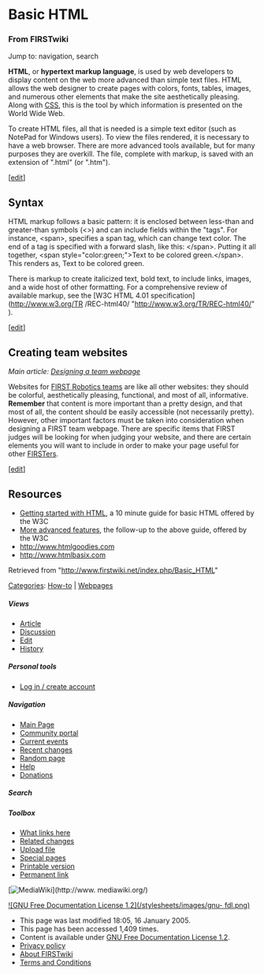# Basic HTML

### From FIRSTwiki

Jump to: navigation, search

**HTML**, or **hypertext markup language**, is used by web developers to display content on the web more advanced than simple text files. HTML allows the web designer to create pages with colors, fonts, tables, images, and numerous other elements that make the site aesthetically pleasing. Along with [CSS](/index.php?title=CSS&action=edit "CSS" ), this is the tool by which information is presented on the World Wide Web. 

To create HTML files, all that is needed is a simple text editor (such as
NotePad for Windows users). To view the files rendered, it is necessary to
have a web browser. There are more advanced tools available, but for many
purposes they are overkill. The file, complete with markup, is saved with an
extension of ".html" (or ".htm").

[[edit](/index.php?title=Basic_HTML&action=edit&section=1 "Edit section:
Syntax" )]

## Syntax

HTML markup follows a basic pattern: it is enclosed between less-than and
greater-than symbols (&lt;&gt;) and can include fields within the "tags". For
instance, &lt;span&gt;, specifies a span tag, which can change text color. The
end of a tag is specified with a forward slash, like this: &lt;/span&gt;.
Putting it all together, &lt;span style="color:green;"&gt;Text to be colored
green.&lt;/span&gt;. This renders as, Text to be colored green.

There is markup to create italicized text, bold text, to include links,
images, and a wide host of other formatting. For a comprehensive review of
available markup, see the [W3C HTML 4.01 specification](http://www.w3.org/TR
/REC-html40/ "http://www.w3.org/TR/REC-html40/" ).

[[edit](/index.php?title=Basic_HTML&action=edit&section=2 "Edit section:
Creating team websites" )]

## Creating team websites

_Main article: [Designing a team webpage](/index.php/Designing_a_team_webpage
"Designing a team webpage" )_

Websites for [FIRST Robotics teams](/index.php/FIRST_Robotics_Team "FIRST
Robotics Team" ) are like all other websites: they should be colorful,
aesthetically pleasing, functional, and most of all, informative. **Remember**
that content is more important than a pretty design, and that most of all, the
content should be easily accessible (not necessarily pretty). However, other
important factors must be taken into consideration when designing a FIRST team
webpage. There are specific items that FIRST judges will be looking for when
judging your website, and there are certain elements you will want to include
in order to make your page useful for other [FIRSTers](/index.php/FIRSTer
"FIRSTer" ).

  

[[edit](/index.php?title=Basic_HTML&action=edit&section=3 "Edit section:
Resources" )]

## Resources

  * [Getting started with HTML](http://www.w3.org/MarkUp/Guide/ "http://www.w3.org/MarkUp/Guide/" ), a 10 minute guide for basic HTML offered by the W3C 
  * [More advanced features](http://www.w3.org/MarkUp/Guide/Advanced.html "http://www.w3.org/MarkUp/Guide/Advanced.html" ), the follow-up to the above guide, offered by the W3C 
  * <http://www.htmlgoodies.com>
  * <http://www.htmlbasix.com>

Retrieved from "<http://www.firstwiki.net/index.php/Basic_HTML>"

[Categories](/index.php?title=Special:Categories&article=Basic_HTML
"Special:Categories" ): [How-to](/index.php/Category:How-to "Category:How-to"
) | [Webpages](/index.php/Category:Webpages "Category:Webpages" )

##### Views

  * [Article](/index.php/Basic_HTML)
  * [Discussion](/index.php/Talk:Basic_HTML)
  * [Edit](/index.php?title=Basic_HTML&action=edit)
  * [History](/index.php?title=Basic_HTML&action=history)

##### Personal tools

  * [Log in / create account](/index.php?title=Special:Userlogin&returnto=Basic_HTML)

[](/index.php/Main_Page "Main Page" )

##### Navigation

  * [Main Page](/index.php/Main_Page)
  * [Community portal](/index.php/FIRSTwiki:Community_portal)
  * [Current events](/index.php/Current_events)
  * [Recent changes](/index.php/Special:Recentchanges)
  * [Random page](/index.php/Special:Random)
  * [Help](/index.php/Help:Contents)
  * [Donations](/index.php/FIRSTwiki:Site_support)

##### Search



##### Toolbox

  * [What links here](/index.php/Special:Whatlinkshere/Basic_HTML)
  * [Related changes](/index.php/Special:Recentchangeslinked/Basic_HTML)
  * [Upload file](/index.php/Special:Upload)
  * [Special pages](/index.php/Special:Specialpages)
  * [Printable version](/index.php?title=Basic_HTML&printable=yes)
  * [Permanent link](/index.php?title=Basic_HTML&oldid=39497)

[![MediaWiki](/skins/common/images/poweredby_mediawiki_88x31.png)](http://www.
mediawiki.org/)

[![GNU Free Documentation License 1.2](/stylesheets/images/gnu-
fdl.png)](http://www.gnu.org/copyleft/fdl.html)

  * This page was last modified 18:05, 16 January 2005.
  * This page has been accessed 1,409 times.
  * Content is available under [GNU Free Documentation License 1.2](http://www.gnu.org/copyleft/fdl.html "http://www.gnu.org/copyleft/fdl.html" ).
  * [Privacy policy](/index.php/FIRSTwiki:Privacy_policy "FIRSTwiki:Privacy policy" )
  * [About FIRSTwiki](/index.php/FIRSTwiki:About "FIRSTwiki:About" )
  * [Terms and Conditions](/index.php/FIRSTwiki:Terms_and_conditions "FIRSTwiki:Terms and conditions" )

